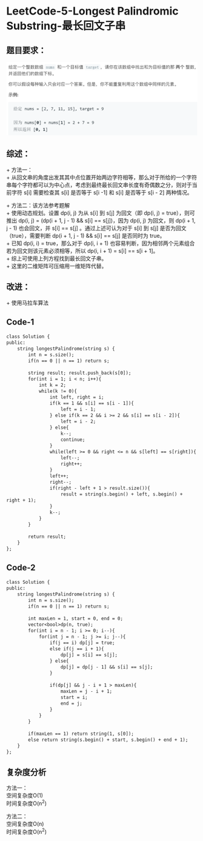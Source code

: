 # LeetCode-5-Longest Palindromic Substring-最长回文子串

## 题目要求：
![avatar](https://github.com/JakeChanFangZiyuan20/MyLeetCode/blob/master/img/1.png)

## 综述：  
\+ 方法一：  
\+ 从回文串的角度出发其其中点位置开始两边字符相等，那么对于所给的一个字符串每个字符都可以为中心点，考虑到最终最长回文串长度有奇偶数之分，则对于当前字符 s[i] 需要检查其 s[i] 是否等于 s[i -1] 和 s[i] 是否等于 s[i - 2] 两种情况。  

\+ 方法二：该方法参考题解  
\+ 使用动态规划。设置 dp(i, j) 为从 s[i] 到 s[j] 为回文（即 dp(i, j) = true），则可推出 dp(i, j) = (dp(i + 1, j - 1) && s[i] == s[j])，因为 dp(i, j) 为回文，则 dp(i + 1, j - 1) 也会回文，并 s[i] == s[j] 。通过上述可认为对于 s[i] 到 s[j] 是否为回文（true），需要判断 dp(i + 1, j - 1) && s[i] == s[j] 是否同时为 true。  
\+ 已知 dp(i, i) = true，那么对于 dp(i, i + 1) 也容易判断，因为相邻两个元素组合若为回文则该元素必须相等，所以  dp(i, i + 1) = s[i] == s[i + 1]。  
\+ 综上可使用上列方程找到最长回文子串。  
\+ 这里的二维矩阵可压缩用一维矩阵代替。  

## 改进：
\+ 使用马拉车算法


## Code-1
```
class Solution {
public:
    string longestPalindrome(string s) {
        int n = s.size();
        if(n == 0 || n == 1) return s;

        string result; result.push_back(s[0]);
        for(int i = 1; i < n; i++){
            int k = 2;
            while(k != 0){
                int left, right = i;
                if(k == 1 && s[i] == s[i - 1]){
                    left = i - 1;
                } else if(k == 2 && i >= 2 && s[i] == s[i - 2]){
                    left = i - 2;
                } else{
                    k--;
                    continue;
                }
                while(left >= 0 && right <= n && s[left] == s[right]){
                    left--;
                    right++;
                }
                left++;
                right--;
                if(right - left + 1 > result.size()){
                    result = string(s.begin() + left, s.begin() + right + 1);
                }
                k--;
            }
        }
        
        return result;
    }
};
```

## Code-2
```
class Solution {
public:
    string longestPalindrome(string s) {
        int n = s.size();
        if(n == 0 || n == 1) return s;

        int maxLen = 1, start = 0, end = 0;
        vector<bool>dp(n, true);
        for(int i = n - 1; i >= 0; i--){
            for(int j = n - 1; j >= i; j--){
                if(j == i) dp[j] = true;
                else if(j == i + 1){
                    dp[j] = s[i] == s[j];
                } else{
                    dp[j] = dp[j - 1] && s[i] == s[j];
                }

                if(dp[j] && j - i + 1 > maxLen){
                    maxLen = j - i + 1;
                    start = i;
                    end = j;
                }
            }
        }

        if(maxLen == 1) return string(1, s[0]);
        else return string(s.begin() + start, s.begin() + end + 1);
    }
};
```

## 复杂度分析
方法一：  
空间复杂度O(1)  
时间复杂度O(n<sup>2</sup>)  

方法二：  
空间复杂度O(n)  
时间复杂度O(n<sup>2</sup>)  

